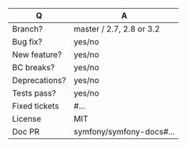 | Q             | A
| ------------- | ---
| Branch?       | master / 2.7, 2.8 or 3.2 <!-- see comment below -->
| Bug fix?      | yes/no
| New feature?  | yes/no <!-- don't forget updating src/**/CHANGELOG.md files -->
| BC breaks?    | yes/no
| Deprecations? | yes/no <!-- don't forget updating UPGRADE-*.md files -->
| Tests pass?   | yes/no
| Fixed tickets | #... <!-- #-prefixed issue number(s), if any -->
| License       | MIT
| Doc PR        | symfony/symfony-docs#... <!--highly recommended for new features-->

<!--
- Bug fixes must be submitted against the lowest branch where they apply
  (lowest branches are regularly merged to upper ones so they get the fixes too).
- Features and deprecations must be submitted against the master branch.
- Please fill in this template according to the PR you're about to submit.
- Replace this comment by a description of what your PR is solving.
-->
